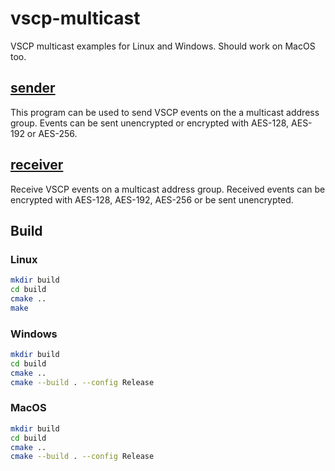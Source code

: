 # vscp-multicast
VSCP multicast examples for Linux and Windows. Should work on MacOS too.

## [sender](./sender/README.md)
This program can be used to send VSCP events on the a multicast address group.
Events can be sent unencrypted or encrypted with AES-128, AES-192 or AES-256.

## [receiver](./reciver/README.md)
Receive VSCP events on a multicast address group. Received events can be encrypted with AES-128, AES-192, AES-256 or be sent unencrypted.

## Build

### Linux
```bash
mkdir build
cd build
cmake ..
make
```
### Windows
```bash
mkdir build
cd build
cmake ..
cmake --build . --config Release
```
### MacOS
```bash
mkdir build
cd build
cmake ..
cmake --build . --config Release
```
